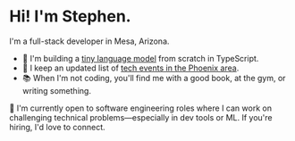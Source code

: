 # Hi! I'm Stephen.

I'm a full-stack developer in Mesa, Arizona.

- 🤖 I'm building a [tiny language model](https://github.com/stephengroe/little-language-model) from scratch in TypeScript.
- 🌵 I keep an updated list of [tech events in the Phoenix area](https://github.com/stephengroe/phx-tech-events).
- 📚 When I'm not coding, you'll find me with a good book, at the gym, or writing something.

👋 I'm currently open to software engineering roles where I can work on challenging technical problems—especially in dev tools or ML. If you're hiring, I'd love to connect.